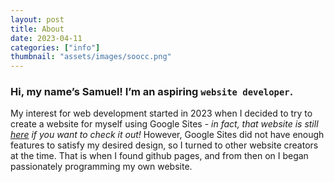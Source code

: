 ```yaml
---
layout: post
title: About
date: 2023-04-11
categories: ["info"]
thumbnail: "assets/images/soocc.png"
---
```


### Hi, my name’s Samuel! I’m an aspiring `website developer`.

My interest for web development started in 2023 when I decided to try to create a website for myself using Google Sites - _in fact, that website is still [here](https://www.soocc.dev) if you want to check it out!_ However, Google Sites did not have enough features to satisfy my desired design, so I turned to other website creators at the time. That is when I found github pages, and from then on I began passionately programming my own website.